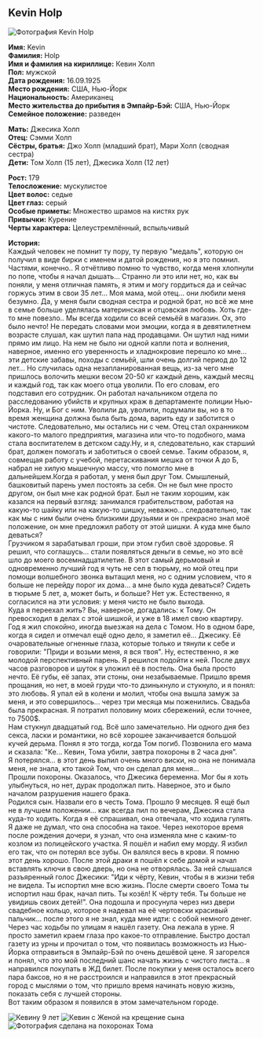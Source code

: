 ## Kevin Holp

![Фотография Kevin Holp](https://user-images.githubusercontent.com/24465747/51429111-6921de00-1c1c-11e9-9c3a-dc086e11f15f.jpg)

**Имя:** Kevin  
**Фамилия:** Holp  
**Имя и фамилия на кириллице:** Кевин Холп  
**Пол:** мужской  
**Дата рождения:** 16.09.1925  
**Место рождения:** США, Нью-Йорк  
**Национальность:** Американец  
**Место жительства до прибытия в Эмпайр-Бэй:** США, Нью-Йорк  
**Семейное положение:** разведен

**Мать:** Джесика Холп  
**Отец:** Сэмми Холп  
**Сёстры, братья:** Джо Холп (младший брат), Мари Холп (сводная сестра)  
**Дети:** Том Холп (15 лет), Джесика Холп (12 лет)

**Рост:** 179  
**Телосложение:** мускулистое  
**Цвет волос:** седые  
**Цвет глаз:** серый  
**Особые приметы:** Множество шрамов на кистях рук  
**Привычки:** Курение  
**Черты характера:** Целеустремлённый, вспыльчивый

**История:**  
Каждый человек не помнит ту пору, ту первую "медаль", которую он получил в виде бирки с именем и датой рождения, но я это помнил. Частями, конечно.. Я отчётливо помню то чувство, когда меня хлопнули по попе, чтобы я начал дышать... Странно ли это или нет, но, как вы поняли, у меня отличная память, я этим и могу гордиться да и сейчас горжусь этим в свои 35 лет... Моя мама, мой отец... они любили меня безумно. Да, у меня были сводная сестра и родной брат, но всё же мне в семье больше уделялась материнская и отцовская любовь. Хоть где-то мне повезло.. Мы всегда ходили со всей семьёй в магазин. Ох, это было нечто! Не передать словами мои эмоции, когда я в девятилетнем возрасте слушал, как шутил папа над продавцами. Он шутил над ними прямо им лицо. На нем не было ни одной капли пота и волнения, наверное, именно его уверенность и хладнокровие перешло ко мне... эти детские забавы, походы с семьёй, шли очень долгий период до 12 лет... Но случилась одна незапланированная вещь, из-за чего мне пришлось волочить мешки весом 20-50 кг каждый день, каждый месяц и каждый год, так как моего отца уволили. По его словам, его подставил его сотрудник. Он работал начальником отдела по расследованию убийств и крупных краж в департаменте полиции Нью-Йорка. Ну, и Бог с ним. Уволили да, уволили, подумали вы, но в то время женщина должна была быть дома, варить еду и заботится о чистоте. Следовательно, мы остались ни с чем. Отец стал охранником какого-то малого предприятия, магазина или что-то подобного, мама стала воспитателем в детском саду.Ну, и я, следовательно, как старший брат, должен помогать и заботиться о своей семье. Таким образом, я, совмещая работу с учебой, перетаскивания мешка от точки А до Б, набрал не хилую мышечную массу, что помогло мне в дальнейшем.Когда я работал, у меня был друг Том. Смышленый, башковитый парень умел постоять за себя. Он не был мне просто другом, он был мне как родной брат. Был не таким хорошим, как казался на первый взгляд: занимался грабительством, работая на какую-то шайку или на какую-то шишку, неважно... следовательно, так как мы с ним были очень близкими друзьями и он прекрасно знал моё положение, он мне предложил работу от этой шишки. А куда мне было деваться?  
Грузчиком я зарабатывал гроши, при этом губил своё здоровье. Я решил, что соглашусь... стали появляться деньги в семье, но это всё шло до моего восемнадцатилетие. В этот самый дерьмовый и одновременно лучший год я чуть не сел в тюрьму, но мой отец при помощи волшебного звонка вытащил меня, но с одним условием, что я больше не перейду порог их дома... а мне было куда деваться? Сидеть в тюрьме 5 лет, а, может быть, и больше? Нет уж. Естественно, я согласился на эти условия: у меня чисто не было выхода.  
Куда я переехал жить? Вы, наверное, догадались: к Тому. Он превосходил в делах с этой шишкой, и уже в 18 имел свою квартиру. Год я жил спокойно, иногда выезжая на дела с Томом. Но в одном баре, когда я сидел и отмечал ещё одно дело, я заметил её... Джесику. Её очаровательные огненные глаза, которые только и тянули к себе и говорили: "Приди и возьми меня, я вся твоя". Ну, естественно, я же молодой перспективный парень. Я решился подойти к ней. После двух часов разговоров и шуток я уложил её в постель. Она была просто нечто. Её губы, её запах, эти стоны, они незабываемые. Пришло время прощания, но нет, в моей груди что-то дзинькнуло и стукнуло, и я понял: это любовь. Я упал ей в колени и молил, чтобы она вышла замуж за меня, и это совершилось... через три месяца мы поженились. Свадьба была прекрасная. Я потратил половину моих сбережений, если точнее, то 7500$.  
Нам стукнул двадцатый год. Всё шло замечательно. Ни одного дня без секса, ласки и романтики, но всё хорошее заканчивается большой кучей дерьма. Понял я это тогда, когда Том погиб. Позвонила его мама и сказала: "Ке... Кевин, Тома убили, завтра похороны в 2 часа дня".  
Я потерялся... в этот день выпил очень много виски, но она не понимала меня, не знала, кто такой Том, что он сделал для меня...  
Прошли похороны. Оказалось, что Джесика беременна. Мог бы я хоть улыбнуться, но нет, дурак продолжал пить. Наверное, это и было началом разрушения нашего брака.  
Родился сын. Назвали его в честь Тома. Прошло 9 месяцев. Я ещё был не в лучшем положении... как всегда пил по вечерам, Джесика стала куда-то ходить. Когда я её спрашивал, она отвечала, что ходила гулять. Я даже не думал, что она способна на такое. Через некоторое время после рождения дочери, я узнал, что она изменяла мне с каким-то козлом из полицейского участка. Я пошёл и набил ему морду. Я избил его так, что он потерял все зубы. Он валялся весь в крови. Я помню этот день хорошо. После этой драки я пошёл к себе домой и начал вставлять ключи в свою дверь, но она не отворялась. За ней слышался разъяренный голос Джесики: "Иди к чёрту, Кевин, чтобы я в жизни тебя не видела. Ты испортил мне всю жизнь. После смерти своего Тома ты испортил наш брак, начал пить. Ты козёл! К чёрту тебя. Ты больше не увидишь своих детей!". Она подошла и просунула через низ двери свадебное кольцо, которое я надевал на её чертовски красивый пальчик... после этого я не знал, куда мне идти: с собой немного денег. Через час ходьбы по улицам я нашёл газету. Она лежала в урне. Я просто заметил краем глаза про какое-то отправление. Быстро достал газету из урны и прочитал о том, что появилась возможность из Нью-Йорка отправиться в Эмпайр-Бэй по очень дешёвой цене. Я загорелся и понял, что это мой последний шанс начать жизнь с чистого листа... я направился покупать в ЖД билет. После покупки у меня осталось всего пара баксов, но я не расстроился и направился в этот прекрасный город с мыслями о том, что пришло время начинать новую жизнь, показать себя с лучшей стороны.  
Вот таким образом я появился в этом замечательном городе.

![Кевину 9 лет](https://user-images.githubusercontent.com/24465747/51429112-6921de00-1c1c-11e9-96d3-a0a00bbe7c6c.jpg)
![Кевин с Женой на крещение сына](https://user-images.githubusercontent.com/24465747/51429113-6921de00-1c1c-11e9-80f9-eef7b9fe1f15.jpg)
![Фотография сделана на похоронах Тома](https://user-images.githubusercontent.com/24465747/51429115-6921de00-1c1c-11e9-99c7-3c398d192a3e.jpg)
